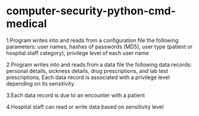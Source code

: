 # computer-security-python-cmd-medical
1.Program writes into and reads from a configuration file the following parameters: user names, hashes of passwords (MD5), user type (patient or hospital staff category), privilege level of each user name

2.Program writes into and reads from a data file the following data records: personal details, sickness details, drug prescriptions, and lab test prescriptions, Each data record is associated with a privilege level depending on its sensitivity. 

3.Each data record is due to an encounter with a patient

4.Hospital staff can read or write data based on sensitivity level
